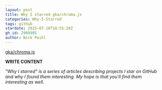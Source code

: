 ```yaml
---
layout: post
title: Why I starred gka/chroma.js
categories: Why-I-Starred
tags: github
stardate: 2015-07-16T18:55:20Z
gh_id: 2960985
author: Nick Peihl
---
```


[gka/chroma.js](star.repo.html_url)

**WRITE CONTENT**

*"Why I starred" is a series of articles describing projects I star on GitHub and why I found them interesting. My hope is that you'll find them interesting as well.*

